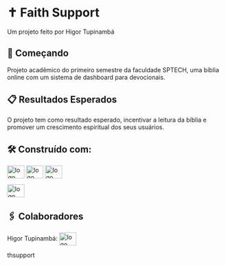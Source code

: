 # ✝️ Faith Support 

Um projeto feito por Higor Tupinambá

## 🚀 Começando

Projeto acadêmico do primeiro semestre da faculdade SPTECH, uma bíblia online com um sistema de dashboard para devocionais.

## 📋 Resultados Esperados

O projeto tem como resultado esperado, incentivar a leitura da bíblia e promover um crescimento espiritual dos seus usuários. <br>

## 🛠️ Construído com:

<img align="center" height="30" width="40" alt="logo HTML" src="https://cdn.jsdelivr.net/gh/devicons/devicon@latest/icons/html5/html5-original.svg" />

<img align="center" height="30" width="40" alt="logo HTML" src="https://cdn.jsdelivr.net/gh/devicons/devicon@latest/icons/css3/css3-original.svg" />

<img align="center" height="30" width="40" alt="logo HTML" src="https://cdn.jsdelivr.net/gh/devicons/devicon@latest/icons/javascript/javascript-original.svg" />

<img align="center" height="30" width="40" alt="logo MySql" src="https://cdn.jsdelivr.net/gh/devicons/devicon/icons/mysql/mysql-plain-wordmark.svg" /><br>

## 🖇️ Colaboradores

Higor Tupinambá: <a href="https://github.com/higortupi/karpostech" target="_blank"><img align="center" height="30" width="40" alt="logo GitHub" src="https://cdn.jsdelivr.net/gh/devicons/devicon/icons/github/github-original.svg" />
</a>

thsupport
